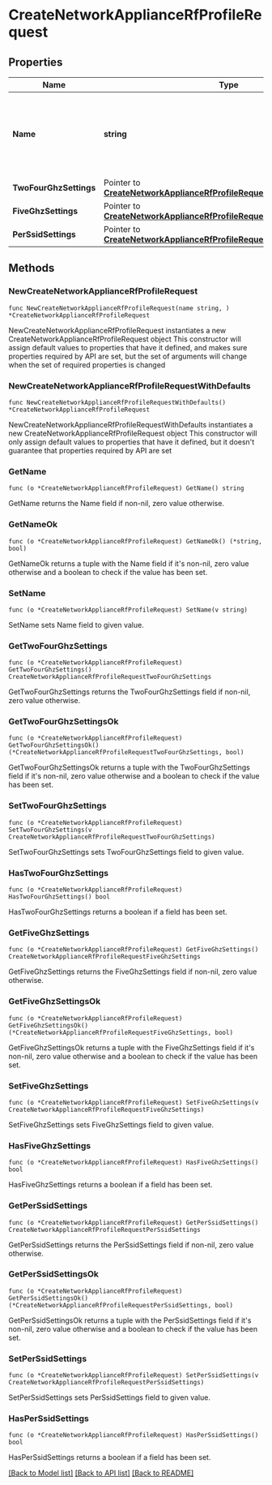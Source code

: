 # CreateNetworkApplianceRfProfileRequest

## Properties

Name | Type | Description | Notes
------------ | ------------- | ------------- | -------------
**Name** | **string** | The name of the new profile. Must be unique. This param is required on creation. | 
**TwoFourGhzSettings** | Pointer to [**CreateNetworkApplianceRfProfileRequestTwoFourGhzSettings**](CreateNetworkApplianceRfProfileRequestTwoFourGhzSettings.md) |  | [optional] 
**FiveGhzSettings** | Pointer to [**CreateNetworkApplianceRfProfileRequestFiveGhzSettings**](CreateNetworkApplianceRfProfileRequestFiveGhzSettings.md) |  | [optional] 
**PerSsidSettings** | Pointer to [**CreateNetworkApplianceRfProfileRequestPerSsidSettings**](CreateNetworkApplianceRfProfileRequestPerSsidSettings.md) |  | [optional] 

## Methods

### NewCreateNetworkApplianceRfProfileRequest

`func NewCreateNetworkApplianceRfProfileRequest(name string, ) *CreateNetworkApplianceRfProfileRequest`

NewCreateNetworkApplianceRfProfileRequest instantiates a new CreateNetworkApplianceRfProfileRequest object
This constructor will assign default values to properties that have it defined,
and makes sure properties required by API are set, but the set of arguments
will change when the set of required properties is changed

### NewCreateNetworkApplianceRfProfileRequestWithDefaults

`func NewCreateNetworkApplianceRfProfileRequestWithDefaults() *CreateNetworkApplianceRfProfileRequest`

NewCreateNetworkApplianceRfProfileRequestWithDefaults instantiates a new CreateNetworkApplianceRfProfileRequest object
This constructor will only assign default values to properties that have it defined,
but it doesn't guarantee that properties required by API are set

### GetName

`func (o *CreateNetworkApplianceRfProfileRequest) GetName() string`

GetName returns the Name field if non-nil, zero value otherwise.

### GetNameOk

`func (o *CreateNetworkApplianceRfProfileRequest) GetNameOk() (*string, bool)`

GetNameOk returns a tuple with the Name field if it's non-nil, zero value otherwise
and a boolean to check if the value has been set.

### SetName

`func (o *CreateNetworkApplianceRfProfileRequest) SetName(v string)`

SetName sets Name field to given value.


### GetTwoFourGhzSettings

`func (o *CreateNetworkApplianceRfProfileRequest) GetTwoFourGhzSettings() CreateNetworkApplianceRfProfileRequestTwoFourGhzSettings`

GetTwoFourGhzSettings returns the TwoFourGhzSettings field if non-nil, zero value otherwise.

### GetTwoFourGhzSettingsOk

`func (o *CreateNetworkApplianceRfProfileRequest) GetTwoFourGhzSettingsOk() (*CreateNetworkApplianceRfProfileRequestTwoFourGhzSettings, bool)`

GetTwoFourGhzSettingsOk returns a tuple with the TwoFourGhzSettings field if it's non-nil, zero value otherwise
and a boolean to check if the value has been set.

### SetTwoFourGhzSettings

`func (o *CreateNetworkApplianceRfProfileRequest) SetTwoFourGhzSettings(v CreateNetworkApplianceRfProfileRequestTwoFourGhzSettings)`

SetTwoFourGhzSettings sets TwoFourGhzSettings field to given value.

### HasTwoFourGhzSettings

`func (o *CreateNetworkApplianceRfProfileRequest) HasTwoFourGhzSettings() bool`

HasTwoFourGhzSettings returns a boolean if a field has been set.

### GetFiveGhzSettings

`func (o *CreateNetworkApplianceRfProfileRequest) GetFiveGhzSettings() CreateNetworkApplianceRfProfileRequestFiveGhzSettings`

GetFiveGhzSettings returns the FiveGhzSettings field if non-nil, zero value otherwise.

### GetFiveGhzSettingsOk

`func (o *CreateNetworkApplianceRfProfileRequest) GetFiveGhzSettingsOk() (*CreateNetworkApplianceRfProfileRequestFiveGhzSettings, bool)`

GetFiveGhzSettingsOk returns a tuple with the FiveGhzSettings field if it's non-nil, zero value otherwise
and a boolean to check if the value has been set.

### SetFiveGhzSettings

`func (o *CreateNetworkApplianceRfProfileRequest) SetFiveGhzSettings(v CreateNetworkApplianceRfProfileRequestFiveGhzSettings)`

SetFiveGhzSettings sets FiveGhzSettings field to given value.

### HasFiveGhzSettings

`func (o *CreateNetworkApplianceRfProfileRequest) HasFiveGhzSettings() bool`

HasFiveGhzSettings returns a boolean if a field has been set.

### GetPerSsidSettings

`func (o *CreateNetworkApplianceRfProfileRequest) GetPerSsidSettings() CreateNetworkApplianceRfProfileRequestPerSsidSettings`

GetPerSsidSettings returns the PerSsidSettings field if non-nil, zero value otherwise.

### GetPerSsidSettingsOk

`func (o *CreateNetworkApplianceRfProfileRequest) GetPerSsidSettingsOk() (*CreateNetworkApplianceRfProfileRequestPerSsidSettings, bool)`

GetPerSsidSettingsOk returns a tuple with the PerSsidSettings field if it's non-nil, zero value otherwise
and a boolean to check if the value has been set.

### SetPerSsidSettings

`func (o *CreateNetworkApplianceRfProfileRequest) SetPerSsidSettings(v CreateNetworkApplianceRfProfileRequestPerSsidSettings)`

SetPerSsidSettings sets PerSsidSettings field to given value.

### HasPerSsidSettings

`func (o *CreateNetworkApplianceRfProfileRequest) HasPerSsidSettings() bool`

HasPerSsidSettings returns a boolean if a field has been set.


[[Back to Model list]](../README.md#documentation-for-models) [[Back to API list]](../README.md#documentation-for-api-endpoints) [[Back to README]](../README.md)


